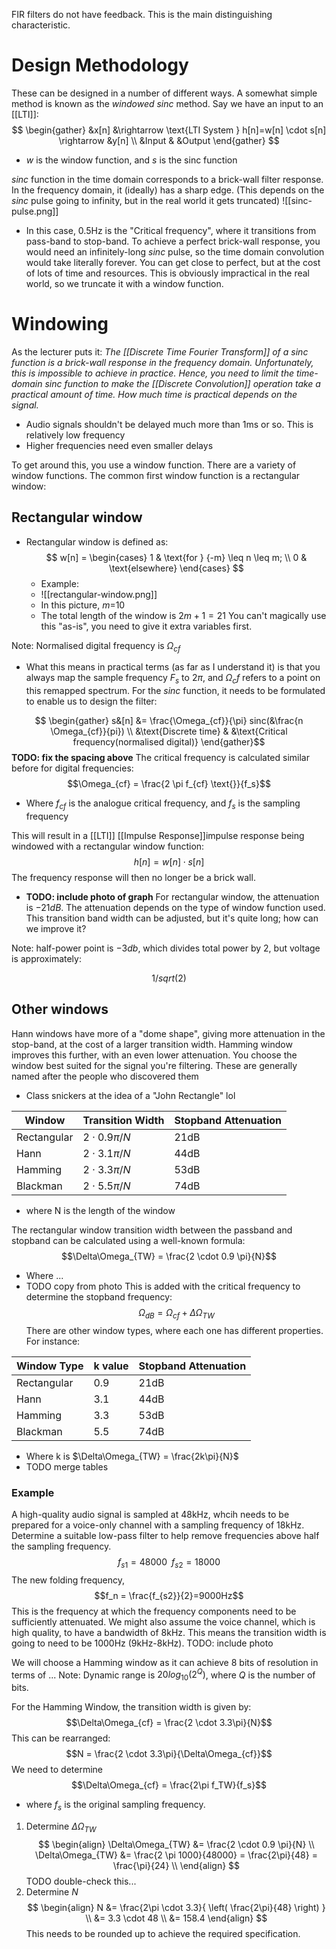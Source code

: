FIR filters do not have feedback. This is the main distinguishing characteristic.

# Design Methodology
These can be designed in a number of different ways. A somewhat simple method is known as the *windowed sinc* method.
Say we have an input to an [[LTI]]:
$$
\begin{gather}
	&x[n] &\rightarrow \text{LTI System } h[n]=w[n] \cdot s[n] \rightarrow &y[n] \\
	&Input & &Output
\end{gather}
$$
- $w$ is the window function, and $s$ is the sinc function

$sinc$ function in the time domain corresponds to a brick-wall filter response. In the frequency domain, it (ideally) has a sharp edge. (This depends on the $sinc$ pulse going to infinity, but in the real world it gets truncated)
![[sinc-pulse.png]]
- In this case, 0.5Hz is the "Critical frequency", where it transitions from pass-band to stop-band.
To achieve a perfect brick-wall response, you would need an infinitely-long $sinc$ pulse, so the time domain convolution would take literally forever. You can get close to perfect, but at the cost of lots of time and resources. This is obviously impractical in the real world, so we truncate it with a window function.

# Windowing
As the lecturer puts it: *The [[Discrete Time Fourier Transform]] of a $sinc$ function is a brick-wall response in the frequency domain. Unfortunately, this is impossible to achieve in practice. Hence, you need to limit the time-domain $sinc$ function to make the [[Discrete Convolution]] operation take a practical amount of time. How much time is practical depends on the signal.*
- Audio signals shouldn't be delayed much more than 1ms or so. This is relatively low frequency
- Higher frequencies need even smaller delays

To get around this, you use a window function. There are a variety of window functions. The common first window function is a rectangular window:
## Rectangular window
- Rectangular window is defined as:
$$
w[n] =
\begin{cases}
	1 & \text{for } {-m} \leq n \leq m; \\
	0         & \text{elsewhere}
\end{cases}
$$
	- Example:
	- ![[rectangular-window.png]]
	- In this picture, $m$=10
	- The total length of the window is $2m+1 = 21$
You can't magically use this "as-is", you need to give it extra variables first.

Note: Normalised digital frequency is $\Omega_{cf}$
- What this means in practical terms (as far as I understand it) is that you always map the sample frequency $F_s$ to $2\pi$, and $\Omega_cf$ refers to a point on this remapped spectrum.
For the $sinc$ function, it needs to be formulated to enable us to design the filter:

$$
\begin{gather}
	s&[n] &= \frac{\Omega_{cf}}{\pi} sinc(&\frac{n \Omega_{cf}}{pi}) \\
	&\text{Discrete time} & &\text{Critical frequency(normalised digital)}
\end{gather}$$
**TODO: fix the spacing above**
The critical frequency is calculated similar before for digital frequencies:
$$\Omega_{cf} = \frac{2 \pi f_{cf} \text{}}{f_s}$$
- Where $f_{cf}$ is the analogue critical frequency, and $f_s$ is the sampling frequency

This will result in a [[LTI]] [[Impulse Response]]impulse response being windowed with a rectangular window function:
$$h[n] = w[n] \cdot s[n]$$
The frequency response will then no longer be a brick wall.
- **TODO: include photo of graph**
For rectangular window, the attenuation is $-21dB$. The attenuation depends on the type of window function used. This transition band width can be adjusted, but it's quite long; how can we improve it?

Note: half-power point is $-3db$, which divides total power by 2, but voltage is approximately:
```math
1/sqrt(2)
```


## Other windows
Hann windows have more of a "dome shape", giving more attenuation in the stop-band, at the cost of a larger transition width. Hamming window improves this further, with an even lower attenuation. You choose the window best suited for the signal you're filtering.
These are generally named after the people who discovered them
- Class snickers at the idea of a "John Rectangle" lol

| Window      | Transition Width   | Stopband Attenuation |
| ----------- | ------------------ | -------------------- |
| Rectangular | $2 \cdot 0.9\pi/N$ | 21dB                 |
| Hann        | $2 \cdot 3.1\pi/N$ | 44dB                 |
| Hamming     | $2 \cdot 3.3\pi/N$ | 53dB                 |
| Blackman    | $2 \cdot 5.5\pi/N$ | 74dB                 |
- where N is the length of the window

The rectangular window transition width between the passband and stopband can be calculated using a well-known formula:
$$\Delta\Omega_{TW} = \frac{2 \cdot 0.9 \pi}{N}$$
- Where ...
- TODO copy from photo
This is added with the critical frequency to determine the stopband frequency:
$$\Omega_{dB} = \Omega_{cf} + \Delta\Omega_{TW}$$
There are other window types, where each one has different properties. For instance:

| Window Type | k value | Stopband Attenuation |
| ----------- | ------- | -------------------- |
| Rectangular | 0.9     | 21dB                 |
| Hann        | 3.1     | 44dB                 |
| Hamming     | 3.3     | 53dB                 |
| Blackman    | 5.5     | 74dB                 |
- Where k is $\Delta\Omega_{TW} = \frac{2k\pi}{N}$
- TODO merge tables

### Example
A high-quality audio signal is sampled at 48kHz,  whcih needs to be prepared for a voice-only channel with a sampling frequency of 18kHz. Determine a suitable low-pass filter to help remove frequencies above half the sampling frequency.
$$f_{s1} = 48000 \;\; f_{s2} = 18000$$
The new folding frequency, $$f_n = \frac{f_{s2}}{2}=9000Hz$$
This is the frequency at which the frequency components need to be sufficiently attenuated. We might also assume the voice channel, which is high quality, to have a bandwidth of 8kHz. This means the transition width is going to need to be 1000Hz (9kHz-8kHz).
TODO: include photo

We will choose a Hamming window as it can achieve 8 bits of resolution in terms of ...
Note: Dynamic range is $20log_{10}(2^Q)$, where $Q$ is the number of bits.

For the Hamming Window, the transition width is given by:
$$\Delta\Omega_{cf} = \frac{2 \cdot 3.3\pi}{N}$$
This can be rearranged:
$$N = \frac{2 \cdot 3.3\pi}{\Delta\Omega_{cf}}$$
We need to determine
$$\Delta\Omega_{cf} = \frac{2\pi f_TW}{f_s}$$
- where $f_s$ is the original sampling frequency.

1. Determine $\Delta\Omega_{TW}$
$$
\begin{align}
	\Delta\Omega_{TW} &= \frac{2 \cdot 0.9 \pi}{N} \\
	\Delta\Omega_{TW} &= \frac{2 \pi 1000}{48000} = \frac{2\pi}{48} = \frac{\pi}{24} \\
\end{align}
$$
TODO double-check this...
2. Determine $N$
$$
\begin{align}
	N &= \frac{2\pi \cdot 3.3}{ \left( \frac{2\pi}{48} \right) } \\
	&= 3.3 \cdot 48 \\
	&= 158.4  
\end{align}
$$
This needs to be rounded up to achieve the required specification.
